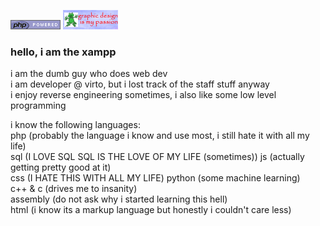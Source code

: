 ![php](https://raw.githubusercontent.com/whatthexampp/whatthexampp/refs/heads/main/phppowred.png)
![passion](https://github.com/whatthexampp/whatthexampp/blob/main/deisgn.png?raw=true)

### hello, i am the xampp<br>
i am the dumb guy who does web dev<br>
i am developer @ virto, but i lost track of the staff stuff anyway<br>
i enjoy reverse engineering sometimes, i also like some low level programming<br>

i know the following languages:<br>
php (probably the language i know and use most, i still hate it with all my life)<br>
sql (I LOVE SQL SQL IS THE LOVE OF MY LIFE (sometimes))
js (actually getting pretty good at it)<br>
css (I HATE THIS WITH ALL MY LIFE)
python (some machine learning)<br>
c++ & c (drives me to insanity)<br>
assembly (do not ask why i started learning this hell)<br>
html (i know its a markup language but honestly i couldn't care less)
